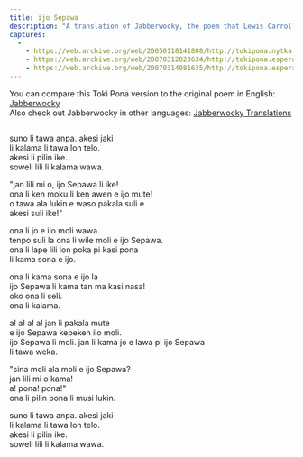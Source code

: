 ```yaml
---
title: ijo Sepawa
description: "A translation of Jabberwocky, the poem that Lewis Carroll probably wrote during a serious high."
captures:
  -
    - https://web.archive.org/web/20050118141808/http://tokipona.nytka.org:80/text/jabberwock.html
    - https://web.archive.org/web/20070312023634/http://tokipona.esperanto-jeunes.org:80/text/jabberwock.html
    - https://web.archive.org/web/20070314081635/http://tokipona.esperanto-jeunes.org:80/text/jabberwock.html
---
```


You can compare this Toki Pona version to the original poem in English: [Jabberwocky](http://www.jabberwocky.com/carroll/jabber/jabberwocky.html)  
Also check out Jabberwocky in other languages: [Jabberwocky Translations](http://www76.pair.com/keithlim/jabberwocky/translations/index.html)

<img />

suno li tawa anpa. akesi jaki  
li kalama li tawa lon telo.  
akesi li pilin ike.  
soweli lili li kalama wawa.  

"jan lili mi o, ijo Sepawa li ike!  
ona li ken moku li ken awen e ijo mute!  
o tawa ala lukin e waso pakala suli e  
akesi suli ike!"  

ona li jo e ilo moli wawa.  
tenpo suli la ona li wile moli e ijo Sepawa.  
ona li lape lili lon poka pi kasi pona  
li kama sona e ijo.  

ona li kama sona e ijo la  
ijo Sepawa li kama tan ma kasi nasa!  
oko ona li seli.  
ona li kalama.  

a! a! a! a! jan li pakala mute  
e ijo Sepawa kepeken ilo moli.  
ijo Sepawa li moli. jan li kama jo e lawa pi ijo Sepawa  
li tawa weka.  

"sina moli ala moli e ijo Sepawa?  
jan lili mi o kama!  
a! pona! pona!"  
ona li pilin pona li musi lukin.  

suno li tawa anpa. akesi jaki  
li kalama li tawa lon telo.  
akesi li pilin ike.  
soweli lili li kalama wawa.